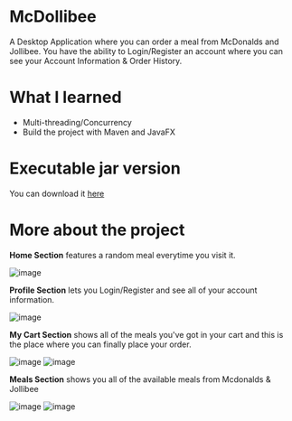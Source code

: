 # McDollibee
A Desktop Application where you can order a meal from McDonalds and Jollibee. You have the ability to Login/Register an account where you can see your Account Information & Order History. 

# What I learned
* Multi-threading/Concurrency
* Build the project with Maven and JavaFX

# Executable jar version
You can download it [here](https://drive.google.com/open?id=1yrTwAABaNDxNjaGGitRtlF_CZK3JDxY5)

# More about the project

**Home Section** features a random meal everytime you visit it.

![image](https://user-images.githubusercontent.com/53474503/64067275-c7a24680-cc58-11e9-96ec-2753d9865fb0.png)

**Profile Section** lets you Login/Register and see all of your account information.

![image](https://user-images.githubusercontent.com/53474503/64067305-2b2c7400-cc59-11e9-934f-622bb4424791.png)

**My Cart Section** shows all of the meals you've got in your cart and this is the place where you can finally place your order.

![image](https://user-images.githubusercontent.com/53474503/64067326-7050a600-cc59-11e9-8d67-846553a9d1e6.png)
![image](https://user-images.githubusercontent.com/53474503/64067384-3fbd3c00-cc5a-11e9-84be-22c2c71b4df6.png)

**Meals Section** shows you all of the available meals from Mcdonalds & Jollibee

![image](https://user-images.githubusercontent.com/53474503/64067397-7a26d900-cc5a-11e9-95dd-d23ee621c895.png)
![image](https://user-images.githubusercontent.com/53474503/64067404-9b87c500-cc5a-11e9-852f-ac17d16e4455.png)

